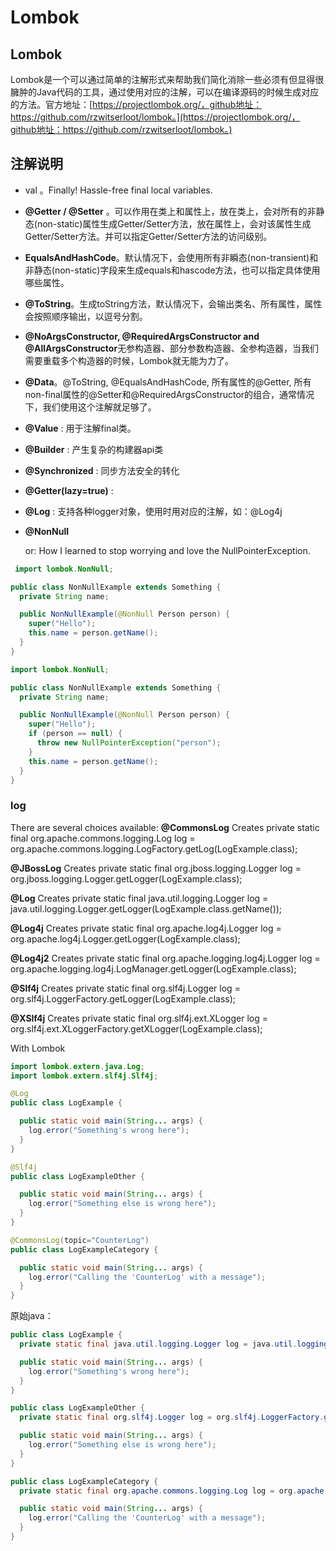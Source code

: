 # Lombok

## Lombok

Lombok是一个可以通过简单的注解形式来帮助我们简化消除一些必须有但显得很臃肿的Java代码的工具，通过使用对应的注解，可以在编译源码的时候生成对应的方法。官方地址：[https://projectlombok.org/，github地址：https://github.com/rzwitserloot/lombok。](https://projectlombok.org/，github地址：https://github.com/rzwitserloot/lombok。)

## 注解说明

* val 。Finally! Hassle-free final local variables.
* **@Getter / @Setter** 。可以作用在类上和属性上，放在类上，会对所有的非静态\(non-static\)属性生成Getter/Setter方法，放在属性上，会对该属性生成Getter/Setter方法。并可以指定Getter/Setter方法的访问级别。
* **EqualsAndHashCode**。默认情况下，会使用所有非瞬态\(non-transient\)和非静态\(non-static\)字段来生成equals和hascode方法，也可以指定具体使用哪些属性。
* **@ToString**。生成toString方法，默认情况下，会输出类名、所有属性，属性会按照顺序输出，以逗号分割。
* **@NoArgsConstructor, @RequiredArgsConstructor and @AllArgsConstructor**无参构造器、部分参数构造器、全参构造器，当我们需要重载多个构造器的时候，Lombok就无能为力了。
* **@Data**。@ToString, @EqualsAndHashCode, 所有属性的@Getter, 所有non-final属性的@Setter和@RequiredArgsConstructor的组合，通常情况下，我们使用这个注解就足够了。
* **@Value** : 用于注解final类。
* **@Builder** : 产生复杂的构建器api类
* **@Synchronized** : 同步方法安全的转化
* **@Getter\(lazy=true\)** :
* **@Log** : 支持各种logger对象，使用时用对应的注解，如：@Log4j
* **@NonNull**

  or: How I learned to stop worrying and love the NullPointerException.

```java
 import lombok.NonNull;

public class NonNullExample extends Something {
  private String name;

  public NonNullExample(@NonNull Person person) {
    super("Hello");
    this.name = person.getName();
  }
}

import lombok.NonNull;

public class NonNullExample extends Something {
  private String name;

  public NonNullExample(@NonNull Person person) {
    super("Hello");
    if (person == null) {
      throw new NullPointerException("person");
    }
    this.name = person.getName();
  }
}
```

### log

There are several choices available: **@CommonsLog** Creates private static final org.apache.commons.logging.Log log = org.apache.commons.logging.LogFactory.getLog\(LogExample.class\);

**@JBossLog** Creates private static final org.jboss.logging.Logger log = org.jboss.logging.Logger.getLogger\(LogExample.class\);

**@Log** Creates private static final java.util.logging.Logger log = java.util.logging.Logger.getLogger\(LogExample.class.getName\(\)\);

**@Log4j** Creates private static final org.apache.log4j.Logger log = org.apache.log4j.Logger.getLogger\(LogExample.class\);

**@Log4j2** Creates private static final org.apache.logging.log4j.Logger log = org.apache.logging.log4j.LogManager.getLogger\(LogExample.class\);

**@Slf4j** Creates private static final org.slf4j.Logger log = org.slf4j.LoggerFactory.getLogger\(LogExample.class\);

**@XSlf4j** Creates private static final org.slf4j.ext.XLogger log = org.slf4j.ext.XLoggerFactory.getXLogger\(LogExample.class\);

With Lombok

```java
import lombok.extern.java.Log;
import lombok.extern.slf4j.Slf4j;

@Log
public class LogExample {

  public static void main(String... args) {
    log.error("Something's wrong here");
  }
}

@Slf4j
public class LogExampleOther {

  public static void main(String... args) {
    log.error("Something else is wrong here");
  }
}

@CommonsLog(topic="CounterLog")
public class LogExampleCategory {

  public static void main(String... args) {
    log.error("Calling the 'CounterLog' with a message");
  }
}
```

原始java：

```java
public class LogExample {
  private static final java.util.logging.Logger log = java.util.logging.Logger.getLogger(LogExample.class.getName());

  public static void main(String... args) {
    log.error("Something's wrong here");
  }
}

public class LogExampleOther {
  private static final org.slf4j.Logger log = org.slf4j.LoggerFactory.getLogger(LogExampleOther.class);

  public static void main(String... args) {
    log.error("Something else is wrong here");
  }
}

public class LogExampleCategory {
  private static final org.apache.commons.logging.Log log = org.apache.commons.logging.LogFactory.getLog("CounterLog");

  public static void main(String... args) {
    log.error("Calling the 'CounterLog' with a message");
  }
}
```

